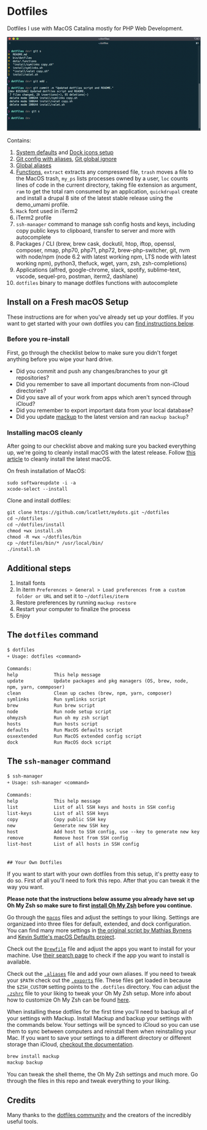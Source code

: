 # Dotfiles
Dotfiles I use with MacOS Catalina mostly for PHP Web Development.

![iTerm2.app](https://raw.githubusercontent.com/lcatlett/mydots/master/screenshot.png)

Contains:
  1. [System defaults](https://github.com/lcatlett/mydots/blob/master/macos/defaults.sh) and [Dock icons setup](https://github.com/lcatlett/mydots/blob/master/macos/dock.sh)
  2. [Git config with aliases](https://github.com/lcatlett/mydots/blob/master/dots/.gitconfig), [Git global ignore](https://github.com/lcatlett/mydots/blob/master/dots/.gitignore_global)
  3. [Global aliases](https://github.com/lcatlett/mydots/blob/master/dots/.aliases)
  4. [Functions](https://github.com/lcatlett/mydots/blob/master/dots/.functions), `extract` extracts any compressed file,  `trash` moves a file to the MacOS trash, `my_ps` lists processes owned by a user, `loc` counts lines of code in the current directory, taking file extension as argument, `ram` to get the total ram consumed by an application, `quickdrupal` create and install a drupal 8 site of the latest stable release using the demo_umami profile.
  5. `Hack` font used in iTerm2
  6. iTerm2 profile
  7. `ssh-manager` command to manage ssh config hosts and keys, including copy public keys to clipboard, transfer to server and more with autocomplete
  8. Packages / CLI (brew, brew cask, dockutil, htop, iftop, openssl, composer, nmap, php70, php71, php72, brew-php-switcher, git, nvm with node/npm (node 6.2 with latest working npm, LTS node with latest working npm), python3, thefuck, wget, yarn, zsh, zsh-completions)
  9.  Applications (alfred, google-chrome, slack, spotify, sublime-text, vscode, sequel-pro, postman, iterm2, dashlane)
  10. `dotfiles` binary to manage dotfiles functions with autocomplete

## Install on a Fresh macOS Setup

These instructions are for when you've already set up your dotfiles. If you want to get started with your own dotfiles you can [find instructions below](#your-own-dotfiles).

### Before you re-install

First, go through the checklist below to make sure you didn't forget anything before you wipe your hard drive.

- Did you commit and push any changes/branches to your git repositories?
- Did you remember to save all important documents from non-iCloud directories?
- Did you save all of your work from apps which aren't synced through iCloud?
- Did you remember to export important data from your local database?
- Did you update [mackup](https://github.com/lra/mackup) to the latest version and ran `mackup backup`?

### Installing macOS cleanly

After going to our checklist above and making sure you backed everything up, we're going to cleanly install macOS with the latest release. Follow [this article](https://www.imore.com/how-do-clean-install-macos) to cleanly install the latest macOS.


On fresh installation of MacOS:

    sudo softwareupdate -i -a
    xcode-select --install

Clone and install dotfiles:

    git clone https://github.com/lcatlett/mydots.git ~/dotfiles
    cd ~/dotfiles
    cd ~/dotfiles/install
    chmod +wx install.sh
    chmod -R +wx ~/dotfiles/bin
    cp ~/dotfiles/bin/* /usr/local/bin/
    ./install.sh

## Additional steps

1. Install fonts
2. In iterm `Preferences > General > Load preferences from a custom folder or URL` and set it to `~/dotfiles/iterm`
3. Restore preferences by running `mackup restore`
4. Restart your computer to finalize the process
5. Enjoy

## The `dotfiles` command

    $ dotfiles
    ￫ Usage: dotfiles <command>

    Commands:
    help             This help message
    update           Update packages and pkg managers (OS, brew, node, npm, yarn, commposer)
    clean            Clean up caches (brew, npm, yarn, composer)
    symlinks         Run symlinks script
    brew             Run brew script
    node             Run node setup script
    ohmyzsh          Run oh my zsh script
    hosts            Run hosts script
    defaults         Run MacOS defaults script
    osxextended      Run MacOS extended config script
    dock             Run MacOS dock script

## The `ssh-manager` command

    $ ssh-manager
    ￫ Usage: ssh-manager <command>

    Commands:
    help             This help message
    list             List of all SSH keys and hosts in SSH config
    list-keys        List of all SSH keys
    copy             Copy public SSH key
    new              Generate new SSH key
    host             Add host to SSH config, use --key to generate new key
    remove           Remove host from SSH config
    list-host        List of all hosts in SSH config


    ## Your Own Dotfiles

If you want to start with your own dotfiles from this setup, it's pretty easy to do so. First of all you'll need to fork this repo. After that you can tweak it the way you want.

**Please note that the instructions below assume you already have set up Oh My Zsh so make sure to first [install Oh My Zsh](https://github.com/robbyrussell/oh-my-zsh#getting-started) before you continue.**

Go through the [`macos`](./macos) files and adjust the settings to your liking. Settings are organizaed into three files for default, extended, and dock configuration. You can find many more settings in [the original script by Mathias Bynens](https://github.com/mathiasbynens/dotfiles/blob/master/.macos) and [Kevin Suttle's macOS Defaults project](https://github.com/kevinSuttle/MacOS-Defaults).

Check out the [`Brewfile`](./install/Brewfile) file and adjust the apps you want to install for your machine. Use [their search page](https://caskroom.github.io/search) to check if the app you want to install is available.

Check out the [`.aliases`](./dots/aliases) file and add your own aliases. If you need to tweak your `$PATH` check out the [`.exports`](./dots/.exports) file. These files get loaded in because the `$ZSH_CUSTOM` setting points to the `.dotfiles` directory. You can adjust the [`.zshrc`](./dots/.zshrc) file to your liking to tweak your Oh My Zsh setup. More info about how to customize Oh My Zsh can be found [here](https://github.com/robbyrussell/oh-my-zsh/wiki/Customization).

When installing these dotfiles for the first time you'll need to backup all of your settings with Mackup. Install Mackup and backup your settings with the commands below. Your settings will be synced to iCloud so you can use them to sync between computers and reinstall them when reinstalling your Mac. If you want to save your settings to a different directory or different storage than iCloud, [checkout the documentation](https://github.com/lra/mackup/blob/master/doc/README.md#storage).

```zsh
brew install mackup
mackup backup
```

You can tweak the shell theme, the Oh My Zsh settings and much more. Go through the files in this repo and tweak everything to your liking.

## Credits

Many thanks to the [dotfiles community](http://dotfiles.github.io/) and the creators of the incredibly useful tools.
